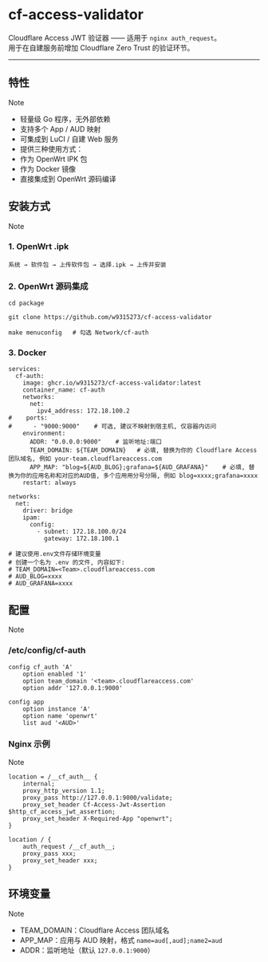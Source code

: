# cf-access-validator

Cloudflare Access JWT 验证器 —— 适用于 `nginx auth_request`。  
用于在自建服务前增加 Cloudflare Zero Trust 的验证环节。  

---

## 特性
> [!NOTE]
> - 轻量级 Go 程序，无外部依赖  
> - 支持多个 App / AUD 映射  
> - 可集成到 LuCI / 自建 Web 服务  
> - 提供三种使用方式：  
> - 作为 OpenWrt IPK 包  
> - 作为 Docker 镜像  
> - 直接集成到 OpenWrt 源码编译  

## 安装方式
> [!NOTE]
> ### 1. OpenWrt .ipk
> ```
> 系统 → 软件包 → 上传软件包 → 选择.ipk → 上传并安装
> ```
> 
> ### 2. OpenWrt 源码集成
> ```
> cd package
> ```
> ```
> git clone https://github.com/w9315273/cf-access-validator
> ```
> ```
> make menuconfig   # 勾选 Network/cf-auth
> ```
> 
> ### 3. Docker
> ```
> services:
>   cf-auth:
>     image: ghcr.io/w9315273/cf-access-validator:latest
>     container_name: cf-auth
>     networks:
>       net:
>         ipv4_address: 172.18.100.2
> #    ports:
> #      - "9000:9000"    # 可选, 建议不映射到宿主机, 仅容器内访问
>     environment:
>       ADDR: "0.0.0.0:9000"    # 监听地址:端口
>       TEAM_DOMAIN: ${TEAM_DOMAIN}   # 必填, 替换为你的 Cloudflare Access 团队域名, 例如 your-team.cloudflareaccess.com
>       APP_MAP: "blog=${AUD_BLOG};grafana=${AUD_GRAFANA}"    # 必填, 替换为你的应用名称和对应的AUD值, 多个应用用分号分隔, 例如 blog=xxxx;grafana=xxxx
>     restart: always
> 
> networks:
>   net:
>     driver: bridge
>     ipam:
>       config:
>         - subnet: 172.18.100.0/24
>           gateway: 172.18.100.1
> 
> # 建议使用.env文件存储环境变量
> # 创建一个名为 .env 的文件, 内容如下:
> # TEAM_DOMAIN=<Team>.cloudflareaccess.com
> # AUD_BLOG=xxxx
> # AUD_GRAFANA=xxxx
> ```

## 配置
> [!NOTE]
> 
> ### /etc/config/cf-auth
> ```
> config cf_auth 'A'
>     option enabled '1'
>     option team_domain '<team>.cloudflareaccess.com'
>     option addr '127.0.0.1:9000'
> 
> config app
>     option instance 'A'
>     option name 'openwrt'
>     list aud '<AUD>'
> ```

### Nginx 示例
> [!NOTE]
> ```
> location = /__cf_auth__ {
>     internal;
>     proxy_http_version 1.1;
>     proxy_pass http://127.0.0.1:9000/validate;
>     proxy_set_header Cf-Access-Jwt-Assertion $http_cf_access_jwt_assertion;
>     proxy_set_header X-Required-App "openwrt";
> }
> 
> location / {
>     auth_request /__cf_auth__;
>     proxy_pass xxx;
>     proxy_set_header xxx;
> }
> ```

## 环境变量
> [!NOTE]
> - TEAM_DOMAIN：Cloudflare Access 团队域名  
> - APP_MAP：应用与 AUD 映射，格式 `name=aud[,aud];name2=aud`  
> - ADDR：监听地址（默认 `127.0.0.1:9000`）  
